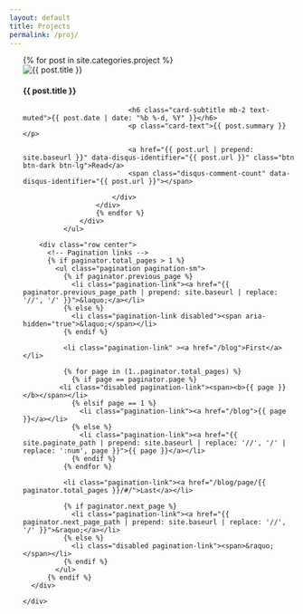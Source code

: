 ```yaml
---
layout: default
title: Projects
permalink: /proj/
---
```


<div class="col-lg-12">
 <div class="row justify-content-center">
      <div class="col-lg-8">
              <ul>
                  <div class="row">
                      {% for post in site.categories.project %}
                      <div class="card blog-post">
                          <img class="card-img-top" src="{{site.url}}{{site.baseurl}}{{ post.thumbnail }}" alt="{{ post.title }}">
                          <div class="card-body center">
                              <!-- <img src="{{site.url}}{{site.baseurl}}/assets/img/{{ site.author_logo }}" class="author-profile-img"> -->
                              <h4 class="card-title">{{ post.title }}</h4>

                              <h6 class="card-subtitle mb-2 text-muted">{{ post.date | date: "%b %-d, %Y" }}</h6>
                              <p class="card-text">{{ post.summary }} </p>

                              <a href="{{ post.url | prepend: site.baseurl }}" data-disqus-identifier="{{ post.url }}" class="btn btn-dark btn-lg">Read</a>
                              <span class="disqus-comment-count" data-disqus-identifier="{{ post.url }}"></span>

                          </div>
                      </div>
                      {% endfor %}
                  </div>
              </ul>

        <div class="row center">
          <!-- Pagination links -->
          {% if paginator.total_pages > 1 %}
            <ul class="pagination pagination-sm">
              {% if paginator.previous_page %}
                <li class="pagination-link"><a href="{{ paginator.previous_page_path | prepend: site.baseurl | replace: '//', '/' }}">&laquo;</a></li>
              {% else %}
                <li class="pagination-link disabled"><span aria-hidden="true">&laquo;</span></li>
              {% endif %}

              <li class="pagination-link" ><a href="/blog">First</a></li>

              {% for page in (1..paginator.total_pages) %}
                {% if page == paginator.page %}
             <li class="disabled pagination-link"><span><b>{{ page }}</b></span></li>
                {% elsif page == 1 %}
                  <li class="pagination-link"><a href="/blog">{{ page }}</a></li>
                {% else %}
                  <li class="pagination-link"><a href="{{ site.paginate_path | prepend: site.baseurl | replace: '//', '/' | replace: ':num', page }}">{{ page }}</a></li>
                {% endif %}
              {% endfor %}

              <li class="pagination-link"><a href="/blog/page/{{ paginator.total_pages }}/#/">Last</a></li>

              {% if paginator.next_page %}
                <li class="pagination-link"><a href="{{ paginator.next_page_path | prepend: site.baseurl | replace: '//', '/' }}">&raquo;</a></li>
              {% else %}
                <li class="disabled pagination-link"><span>&raquo;</span></li>
              {% endif %}
            </ul>
          {% endif %}
      </div>

    </div>
 </div>
</div>
